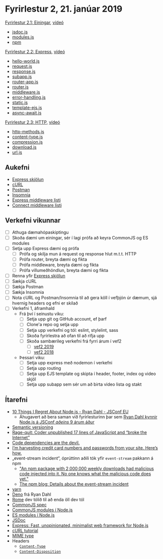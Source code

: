 # Fyrirlestur 2, 21. janúar 2019

[Fyrirlestur 2.1: Einingar](02.1.modules.md), [vídeó]()

* [jsdoc.js](daemi/modules/jsdoc.js)
* [modules.js](daemi/modules/modules.js)
* [npm](daemi/modules/npm)

[Fyrirlestur 2.2: Express](02.3.express.md), [vídeó]()

* [hello-world.js](daemi/express/01.hello-world.js)
* [request.js](daemi/express/02.request.js)
* [response.js](daemi/express/03.response.js)
* [subapp.js](daemi/express/04.subapp.js)
* [router-app.js](daemi/express/05.router-app.js)
* [router.js](daemi/express/05.router.js)
* [middleware.js](daemi/express/06.middleware.js)
* [error-handling.js](daemi/express/07.error-handling.js)
* [static.js](daemi/express/08.static.js)
* [template-ejs.js](daemi/express/09.template-ejs.js)
* [async-await.js](daemi/express/10.async-await.js)

[Fyrirlestur 2.3: HTTP](03.1.http.md), [vídeó]()

* [http-methods.js](daemi/http/01.http-methods.js)
* [content-type.js](daemi/http/02.content-type.js)
* [compression.js](daemi/http/03.compression.js)
* [download.js](daemi/http/04.download.js)
* [url.js](daemi/http/05.url.js)

## Aukefni

* [Express skjölun](https://expressjs.com/en/4x/api.html)
* [cURL](https://curl.haxx.se/)
* [Postman](https://www.postman.com/)
* [Insomnia](https://insomnia.rest/)
* [Express middleware listi](http://expressjs.com/en/resources/middleware.html)
* [Connect middleware listi](https://github.com/senchalabs/connect#middleware)

## Verkefni vikunnar

* [ ] Athuga dæmahópaskiptingu
* [ ] Skoða dæmi um einingar, sér í lagi prófa að keyra CommonJS og ES modules
* [ ] Setja upp Express dæmi og prófa
  * [ ] Prófa og skilja mun á request og response hlut m.t.t. HTTP
  * [ ] Prófa router, breyta dæmi og fikta
  * [ ] Prófa middleware, breyta dæmi og fikta
  * [ ] Prófa villumeðhöndlun, breyta dæmi og fikta
* [ ] Renna yfir [Express skjölun](https://expressjs.com/en/4x/api.html)
* [ ] Sækja cURL
* [ ] Sækja Postman
* [ ] Sækja Insomnia
* [ ] Nota cURL og Postman/Insomnia til að gera köll í vefþjón úr dæmum, sjá hvernig headers og efni er skilað
* [ ] Verkefni 1, áframhald
  * Frá því í seinustu viku:
    * [ ] Setja upp git og GitHub account, ef þarf
    * [ ] Clone'a repo og setja upp
    * [ ] Setja upp verkefni og tól: eslint, stylelint, sass
    * [ ] Skoða fyrirlestra að ofan til að rifja upp
    * [ ] Skoða sambærileg verkefni frá fyrri árum í vef2
      * [ ] [vef2 2019](https://github.com/vefforritun/vef2-2019#verkefni)
      * [ ] [vef2 2018](https://github.com/vefforritun/vef2-2018#verkefni)
  * Þessari viku:
    * [ ] Setja upp express með nodemon í verkefni
    * [ ] Setja upp routing
    * [ ] Setja upp EJS template og skipta í header, footer, index og video skjöl
    * [ ] Setja upp subapp sem sér um að birta video lista og stakt

## Ítarefni

* [10 Things I Regret About Node.js - Ryan Dahl - JSConf EU](https://www.youtube.com/watch?v=M3BM9TB-8yA&feature=emb_title)
  * Áhugavert að bera saman við fyrirlesturinn þar sem [Ryan Dahl kynnir Node.js á JSConf _aðeins_ 9 árum áður](http://www.youtube.com/watch?v=ztspvPYybIY)
* [Semantic versioning](https://semver.org/)
* [Rage-quit: Coder unpublished 17 lines of JavaScript and “broke the Internet”](https://arstechnica.com/information-technology/2016/03/rage-quit-coder-unpublished-17-lines-of-javascript-and-broke-the-internet/)
* [Code dependencies are the devil.](https://www.freecodecamp.org/news/code-dependencies-are-the-devil-35ed28b556d/)
* [I’m harvesting credit card numbers and passwords from your site. Here’s how.](https://hackernoon.com/im-harvesting-credit-card-numbers-and-passwords-from-your-site-here-s-how-9a8cb347c5b5)
* „event-stream incident“, óprúttinn aðili tók yfir `event-stream` pakkann á npm
  - ["An npm package with 2,000,000 weekly downloads had malicious code injected into it. No one knows what the malicious code does yet."](https://twitter.com/garybernhardt/status/1067111872225136640)
  - [The npm blog: Details about the event-stream incident](https://blog.npmjs.org/post/180565383195/details-about-the-event-stream-incident)
* [yarn](https://yarnpkg.com/)
* [Deno](https://deno.land/) frá Ryan Dahl
* [Rome](https://rome.tools/) dev tólið til að enda öll dev tól
* [CommonJS spec](http://www.commonjs.org/specs/modules/1.0/)
* [CommonJS modules í Node.js](https://nodejs.org/api/modules.html)
* [ES modules í Node.js](https://nodejs.org/api/esm.html#esm_modules_ecmascript_modules)
* [JSDoc](http://usejsdoc.org/)
* [Express: Fast, unopinionated, minimalist web framework for Node.js](https://expressjs.com/)
* [cURL tutorial](https://curl.haxx.se/docs/httpscripting.html)
* [MIME type](https://developer.mozilla.org/en-US/docs/Web/HTTP/Basics_of_HTTP/MIME_types)
* Headers
  * [`Content-Type`](https://developer.mozilla.org/en-US/docs/Web/HTTP/Headers/Content-Type)
  * [`Content-Disposition`](https://developer.mozilla.org/en-US/docs/Web/HTTP/Headers/Content-Disposition)
